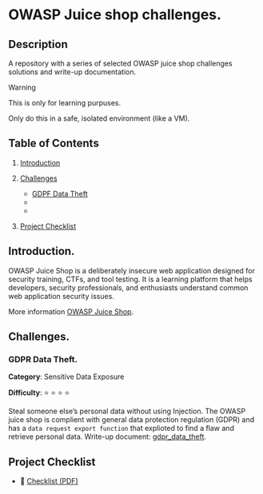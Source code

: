# OWASP Juice shop challenges.

## Description
A repository with a series of selected OWASP juice shop challenges solutions and write-up documentation.

> [!WARNING]
>
> This is only for learning purpuses.
>
>Only do this in a safe, isolated environment (like a VM).

## Table of Contents

1. [Introduction](#introduction)
2. [Challenges](#challenges)
    - [GDPF Data Theft](#gdpf-data-theft)
    - []()
    - []()

4. [Project Checklist](#project-checklist)

## Introduction.
OWASP Juice Shop is a deliberately insecure web application designed for security training, CTFs, and tool testing. It is a learning platform that helps developers, security professionals, and enthusiasts understand common web application security issues.

More information [OWASP Juice Shop](https://owasp.org/www-project-juice-shop/).


## Challenges.

### GDPR Data Theft.

__Category__: Sensitive Data Exposure

__Difficulty__: :star: :star: :star: :star:
	
Steal someone else’s personal data without using Injection. The OWASP juice shop is complient with general data protection regulation (GDPR) and has a `data request export function` that explioted to find a flaw and retrieve personal data. Write-up document: [gdpr_data_theft](challenges/gdpr_data_theft/gdpr_data_theft.md).

## Project Checklist

- 📄 [Checklist (PDF)](docs/checklist.pdf)
